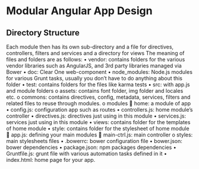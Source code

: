 # Modular Angular App Design

## Directory Structure

Each module then has its own sub-directory and a file for directives, controllers, filters and services and a directory for views
The meaning of files and folders are as follows:
•	vendor: contains folders for the various vendor libraries such as AngularJS, and 3rd party libraries managed via Bower
•	doc: Clear One web-component
•	node_modules: Node.js modules for various Grunt tasks, usually you don’t have to do anything about this folder
•	test: contains folders for the files like karma tests
•	src: with app.js and module folders
o	assets: contains font folder, img folder and locales etc.
o	commons: contains directives, config, metadata, services, filters and related files to reuse through modules.
o	modules
	home: a module of app
•	config.js: configuration app such as routes
•	controllers.js: home module’s controller
•	directives.js: directives just using in this module
•	services.js: services just using in this module
•	views: contains folder for the templates of home module
•	style: contains folder for the stylesheet of home module
	app.js: defining your main modules
	main-ctrl.js: main controller
o	styles: main stylesheets files
•	.bowerrc: bower configuration file
•	bower.json: bower dependencies
•	package.json: npm packages dependencies
•	Gruntfile.js: grunt file with various automation tasks defined in it
•	index.html: home page for your app.

##

